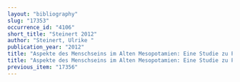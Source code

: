 ```yaml
---
layout: "bibliography"
slug: "17353"
occurrence_id: "4106"
short_title: "Steinert 2012"
author: "Steinert, Ulrike "
publication_year: "2012"
title: "Aspekte des Menschseins im Alten Mesopotamien: Eine Studie zu Person und Identität im 2. und 1. Jt. v. Chr., Cuneiform Monographs 44 (Leiden/Boston)"
title: "Aspekte des Menschseins im Alten Mesopotamien: Eine Studie zu Person und Identität im 2. und 1. Jt. v. Chr., Cuneiform Monographs 44 (Leiden/Boston)"
previous_item: "17356"
---
```

